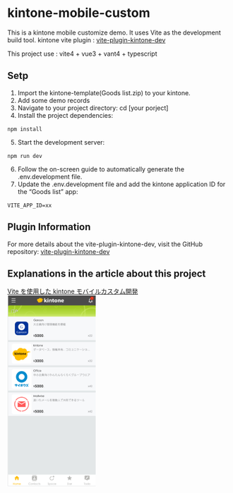 # kintone-mobile-custom

This is a kintone mobile customize demo. It uses Vite as the development build tool.
kintone vite plugin : [vite-plugin-kintone-dev](https://github.com/GuSanle/vite-plugin-kintone-dev)

This project use : vite4 + vue3 + vant4 + typescript

## Setp

1. Import the kintone-template(Goods list.zip) to your kintone.
2. Add some demo records
3. Navigate to your project directory: cd [your porject]
4. Install the project dependencies:

```
npm install
```

5. Start the development server:

```
npm run dev
```

6. Follow the on-screen guide to automatically generate the .env.development file.
7. Update the .env.development file and add the kintone application ID for the “Goods list” app:

```
VITE_APP_ID=xx
```

## Plugin Information

For more details about the vite-plugin-kintone-dev, visit the GitHub repository:
[vite-plugin-kintone-dev](https://github.com/GuSanle/vite-plugin-kintone-dev)

## Explanations in the article about this project

[Vite を使用した kintone モバイルカスタム開発](https://zenn.dev/pokemon36/articles/b0ca52ffd039ab)  
<img src="images/vantdemo.png" width="200" >
